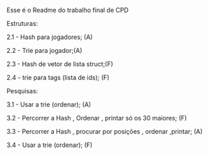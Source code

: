 Esse é o Readme do trabalho final de CPD

Estruturas:

2.1 - Hash para jogadores; (A)

2.2 - Trie para jogador;(A)

2.3 - Hash de vetor de lista struct;(F)

2.4 - trie para tags (lista de ids); (F)

Pesquisas:

3.1 - Usar a trie (ordenar); (A)

3.2 - Percorrer a Hash , Ordenar , printar só os 30 maiores; (F)

3.3 - Percorrer a Hash , procurar por posições , ordenar ,printar; (A)

3.4 - Usar a trie (ordenar); (F)
